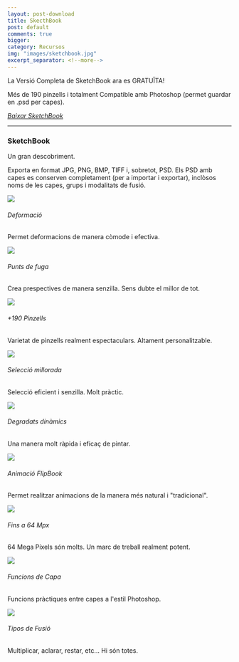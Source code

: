 ```yaml
---
layout: post-download
title: SkecthBook
post: default
comments: true
bigger:
category: Recursos
img: "images/sketchbook.jpg"
excerpt_separator: <!--more-->
---
```


La Versió Completa de SketchBook ara es GRATUÏTA!

Més de 190 pinzells i totalment Compatible amb Photoshop (permet guardar en .psd per capes). 

<em><u><a href="https://sketchbook.com" title="Visitar pàgina oficial de Sketchbook" target="_blank"><i class="icon-cloud-download"></i>Baixar SketchBook</a></u></em>


<!--more-->


---

### SketchBook

Un gran descobriment.

Exporta en format JPG, PNG, BMP, TIFF i, sobretot, PSD. Els PSD amb capes es conserven completament (per a importar i exportar), inclòsos noms de les capes, grups i modalitats de fusió.



<a href="{{ site.baseurl }}/images/sketchbook/img1.jpg" data-lightbox="roadtrip"><img src="{{ site.baseurl }}/images/sketchbook/img1.jpg"></a>

###### Deformació
Permet deformacions de manera còmode i efectiva.


<a href="{{ site.baseurl }}/images/sketchbook/img2.jpg" data-lightbox="roadtrip"><img src="{{ site.baseurl }}/images/sketchbook/img2.jpg"></a>

###### Punts de fuga
Crea prespectives de manera senzilla. Sens dubte el millor de tot.


<a href="{{ site.baseurl }}/images/sketchbook/img3.jpg" data-lightbox="roadtrip"><img src="{{ site.baseurl }}/images/sketchbook/img3.jpg"></a>

###### +190 Pinzells
Varietat de pinzells realment espectaculars. Altament personalitzable.


<a href="{{ site.baseurl }}/images/sketchbook/img4.jpg" data-lightbox="roadtrip"><img src="{{ site.baseurl }}/images/sketchbook/img4.jpg"></a>

###### Selecció millorada
Selecció eficient i senzilla. Molt pràctic.


<a href="{{ site.baseurl }}/images/sketchbook/img5.jpg" data-lightbox="roadtrip"><img src="{{ site.baseurl }}/images/sketchbook/img5.jpg"></a>

###### Degradats dinàmics
Una manera molt ràpida i eficaç de pintar.


<a href="{{ site.baseurl }}/images/sketchbook/img6.jpg" data-lightbox="roadtrip"><img src="{{ site.baseurl }}/images/sketchbook/img6.jpg"></a>

###### Animació FlipBook
Permet realitzar animacions de la manera més natural i "tradicional".


<a href="{{ site.baseurl }}/images/sketchbook/img7.jpg" data-lightbox="roadtrip"><img src="{{ site.baseurl }}/images/sketchbook/img7.jpg"></a>

###### Fins a 64 Mpx
64 Mega Píxels són molts. Un marc de treball realment potent.


<a href="{{ site.baseurl }}/images/sketchbook/img8.jpg" data-lightbox="roadtrip"><img src="{{ site.baseurl }}/images/sketchbook/img8.jpg"></a>

###### Funcions de Capa
Funcions pràctiques entre capes a l'estil Photoshop.


<a href="{{ site.baseurl }}/images/sketchbook/img9.jpg" data-lightbox="roadtrip"><img src="{{ site.baseurl }}/images/sketchbook/img9.jpg"></a>

###### Tipos de Fusió
Multiplicar, aclarar, restar, etc... Hi són totes.




